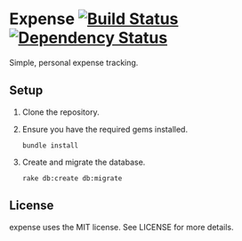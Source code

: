 # Expense [![Build Status](https://secure.travis-ci.org/tristandunn/expense.png?branch=master)](http://travis-ci.org/tristandunn/expense) [![Dependency Status](https://gemnasium.com/tristandunn/expense.png)](https://gemnasium.com/tristandunn/expense)

Simple, personal expense tracking.

## Setup

1. Clone the repository.

2. Ensure you have the required gems installed.
   ```
   bundle install
   ```

3. Create and migrate the database.
   ```
   rake db:create db:migrate
   ```

## License

expense uses the MIT license. See LICENSE for more details.
